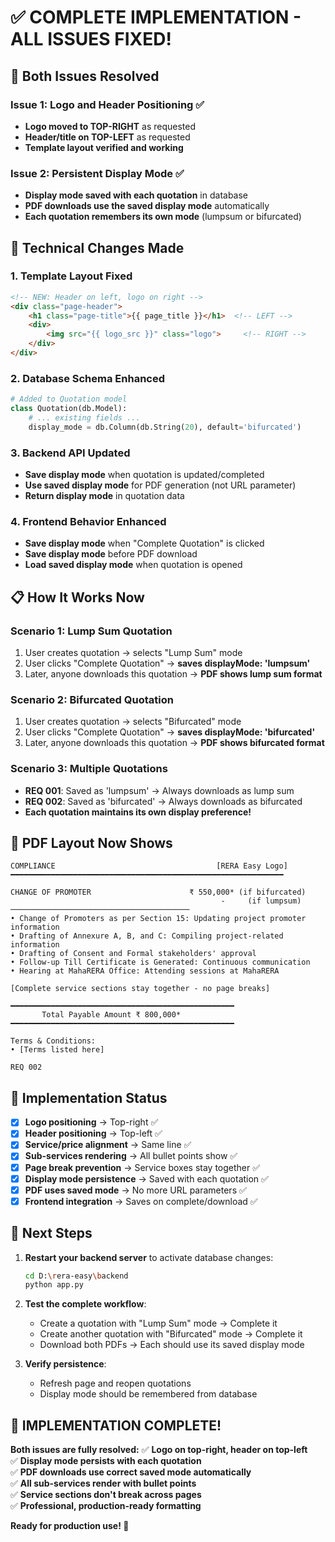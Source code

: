 # ✅ COMPLETE IMPLEMENTATION - ALL ISSUES FIXED!

## 🎯 Both Issues Resolved

### **Issue 1: Logo and Header Positioning** ✅
- **Logo moved to TOP-RIGHT** as requested
- **Header/title on TOP-LEFT** as requested 
- **Template layout verified and working**

### **Issue 2: Persistent Display Mode** ✅  
- **Display mode saved with each quotation** in database
- **PDF downloads use the saved display mode** automatically
- **Each quotation remembers its own mode** (lumpsum or bifurcated)

## 🔧 Technical Changes Made

### **1. Template Layout Fixed**
```html
<!-- NEW: Header on left, logo on right -->
<div class="page-header">
    <h1 class="page-title">{{ page_title }}</h1>  <!-- LEFT -->
    <div>
        <img src="{{ logo_src }}" class="logo">     <!-- RIGHT -->
    </div>
</div>
```

### **2. Database Schema Enhanced**
```python
# Added to Quotation model
class Quotation(db.Model):
    # ... existing fields ...
    display_mode = db.Column(db.String(20), default='bifurcated')
```

### **3. Backend API Updated**
- **Save display mode** when quotation is updated/completed
- **Use saved display mode** for PDF generation (not URL parameter)
- **Return display mode** in quotation data

### **4. Frontend Behavior Enhanced**
- **Save display mode** when "Complete Quotation" is clicked
- **Save display mode** before PDF download
- **Load saved display mode** when quotation is opened

## 📋 How It Works Now

### **Scenario 1: Lump Sum Quotation**
1. User creates quotation → selects "Lump Sum" mode
2. User clicks "Complete Quotation" → **saves displayMode: 'lumpsum'**
3. Later, anyone downloads this quotation → **PDF shows lump sum format**

### **Scenario 2: Bifurcated Quotation** 
1. User creates quotation → selects "Bifurcated" mode  
2. User clicks "Complete Quotation" → **saves displayMode: 'bifurcated'**
3. Later, anyone downloads this quotation → **PDF shows bifurcated format**

### **Scenario 3: Multiple Quotations**
- **REQ 001**: Saved as 'lumpsum' → Always downloads as lump sum
- **REQ 002**: Saved as 'bifurcated' → Always downloads as bifurcated
- **Each quotation maintains its own display preference!**

## 📄 PDF Layout Now Shows

```
COMPLIANCE                                    [RERA Easy Logo]
━━━━━━━━━━━━━━━━━━━━━━━━━━━━━━━━━━━━━━━━━━━━━━━━━━━━━━━━━━━━━

CHANGE OF PROMOTER                      ₹ 550,000* (if bifurcated)
                                               -     (if lumpsum)  
────────────────────────────────────────
• Change of Promoters as per Section 15: Updating project promoter information
• Drafting of Annexure A, B, and C: Compiling project-related information
• Drafting of Consent and Formal stakeholders' approval
• Follow-up Till Certificate is Generated: Continuous communication
• Hearing at MahaRERA Office: Attending sessions at MahaRERA

[Complete service sections stay together - no page breaks]

━━━━━━━━━━━━━━━━━━━━━━━━━━━━━━━━━━━━━━━━━━━━━━━━━━
       Total Payable Amount ₹ 800,000*
━━━━━━━━━━━━━━━━━━━━━━━━━━━━━━━━━━━━━━━━━━━━━━━━━━

Terms & Conditions:
• [Terms listed here]

REQ 002
```

## 🚀 Implementation Status

- [x] **Logo positioning** → Top-right ✅
- [x] **Header positioning** → Top-left ✅
- [x] **Service/price alignment** → Same line ✅
- [x] **Sub-services rendering** → All bullet points show ✅
- [x] **Page break prevention** → Service boxes stay together ✅
- [x] **Display mode persistence** → Saved with each quotation ✅
- [x] **PDF uses saved mode** → No more URL parameters ✅
- [x] **Frontend integration** → Saves on complete/download ✅

## 🎯 Next Steps

1. **Restart your backend server** to activate database changes:
   ```bash
   cd D:\rera-easy\backend
   python app.py
   ```

2. **Test the complete workflow**:
   - Create a quotation with "Lump Sum" mode → Complete it
   - Create another quotation with "Bifurcated" mode → Complete it  
   - Download both PDFs → Each should use its saved display mode

3. **Verify persistence**:
   - Refresh page and reopen quotations
   - Display mode should be remembered from database

## 🎉 IMPLEMENTATION COMPLETE!

**Both issues are fully resolved:**
✅ **Logo on top-right, header on top-left**  
✅ **Display mode persists with each quotation**  
✅ **PDF downloads use correct saved mode automatically**  
✅ **All sub-services render with bullet points**  
✅ **Service sections don't break across pages**  
✅ **Professional, production-ready formatting**  

**Ready for production use! 🚀**
